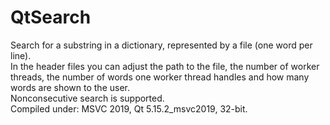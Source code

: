 # QtSearch
Search for a substring in a dictionary, represented by a file (one word per line).  
In the header files you can adjust the path to the file, the number of worker threads, the number of words one worker thread handles and how many words are shown to the user.  
Nonconsecutive search is supported.  
Compiled under: MSVC 2019, Qt 5.15.2_msvc2019, 32-bit.
